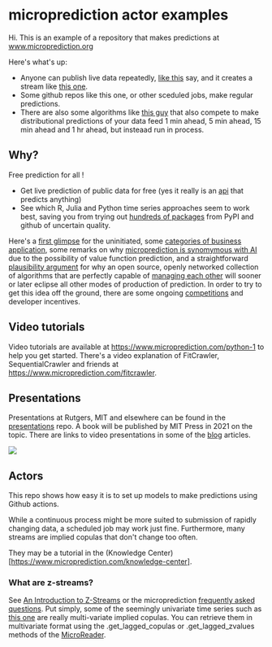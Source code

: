 # microprediction actor examples

Hi. This is an example of a repository that makes predictions at www.microprediction.org

Here's what's up:

- Anyone can publish live data repeatedly, [like this](https://github.com/microprediction/microprediction/blob/master/feed_examples_live/traffic_live.py) say, and it
 creates a stream like [this one](https://www.microprediction.org/stream_dashboard.html?stream=electricity-load-nyiso-overall).
- Some github repos like this one, or other sceduled jobs, make regular predictions. 
- There are also some algorithms like [this guy](https://github.com/microprediction/microprediction/blob/master/crawler_examples/soshed_boa.py) that also compete to make distributional predictions of
your data feed 1 min ahead, 5 min ahead, 15 min ahead and 1 hr ahead, but insteaad run in process.  

## Why? 
Free prediction for all ! 

 - Get live prediction of public data for free (yes it really is an [api](http://api.microprediction.org/) that predicts anything)
 - See which R, Julia and Python time series approaches seem to work best, saving you from
  trying out [hundreds of packages](https://www.microprediction.com/blog/popular-timeseries-packages) from PyPI and github of uncertain quality. 
  
Here's a [first glimpse](https://www.microprediction.com/welcome) for the uninitiated, some [categories of business application](https://www.microprediction.com/welcome-3), some remarks
on why [microprediction is synomymous with AI](https://www.microprediction.com/welcome-4) due to the possibility of value function prediction, and a straightforward
[plausibility argument](https://www.microprediction.com/welcome-2) for why an open source, openly networked collection of algorithms that 
are perfectly capable of [managing each other](https://www.microprediction.com/welcome-5) will sooner or later eclipse all other modes of production
of prediction. In order to try to get this idea off the ground, there are some ongoing [competitions](https://www.microprediction.com/competitions) and developer incentives. 
    
## Video tutorials
    
Video tutorials are available at https://www.microprediction.com/python-1 to help you
get started. There's a video explanation of FitCrawler, SequentialCrawler and friends
at https://www.microprediction.com/fitcrawler.     
    
## Presentations

Presentations at Rutgers, MIT and elsewhere can be found in the [presentations](https://github.com/microprediction/micropresentations) repo. A book will be 
published by MIT Press in 2021 on the topic. There are links to video presentations in some of the [blog](https://www.microprediction.com/blog) articles. 

![](https://i.imgur.com/uwttTku.png)
 
## Actors 

This repo shows how easy it is to set up models to make predictions using Github actions. 

While a continuous process might be more suited to submission of rapidly changing
data, a scheduled job may work just fine. Furthermore, many streams are implied 
copulas that don't change too often. 

They may be a tutorial in the (Knowledge Center)[https://www.microprediction.com/knowledge-center].

### What are z-streams? 

See [An Introduction to Z-Streams](https://www.linkedin.com/pulse/short-introduction-z-streams-peter-cotton-phd/) or the
microprediction [frequently asked questions](https://www.microprediction.com/faq). Put simply, some of the
seemingly univariate time series such as [this one](https://www.microprediction.org/stream_dashboard.html?stream=z2~copula_x~copula_y~70) are
really multi-variate implied copulas. You can retrieve them in multivariate
format using the .get_lagged_copulas or .get_lagged_zvalues methods of the [MicroReader](https://github.com/microprediction/microprediction/blob/master/microprediction/reader.py). 



